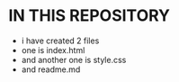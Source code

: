 # IN THIS REPOSITORY
  * i have created 2 files 
  * one is index.html
  * and another one is style.css
  * and readme.md 
